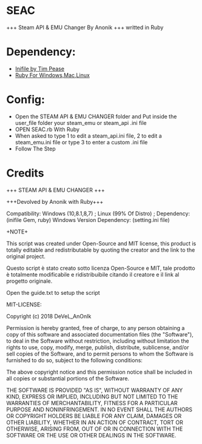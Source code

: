 # SEAC
+++ Steam API &amp; EMU Changer By Anonik +++ writted in Ruby

# Dependency:
<ul>
  <li><a href="https://rubygems.org/gems/inifile/versions/3.0.0">Inifile by Tim Pease</a></li>
  <li><a href="https://www.ruby-lang.org">Ruby For Windows,Mac,Linux</a></li>
</ul>


# Config:
<ul>
  <li>Open the STEAM API & EMU CHANGER folder and Put inside the user_file folder your steam_emu or steam_api .ini file</li>
  <li>OPEN SEAC.rb With Ruby</li>
  <li>When asked to type 1 to edit a steam_api.ini file, 2 to edit a steam_emu.ini file or type 3 to enter a custom .ini file</li>
  <li>Follow The Step</li>
 </ul>

# Credits
+++ STEAM API & EMU CHANGER +++

+++Devolved by Anonik with Ruby+++



Compatibility: Windows (10,8.1,8,7) ; Linux (99% Of Distro) ;
Dependency: (inifile Gem, ruby)
Windows Version Dependency: (setting.ini file)

+NOTE+

This script was created under Open-Source and MIT license, this product is totally editable and redistributable by quoting the creator and the link to the original project.

Questo script è stato creato sotto licenza Open-Source e MIT, tale prodotto è totalmente modificabile e ridistribuibile citando il creatore e il link al progetto originale.

Open the guide.txt to setup the script




MIT-LICENSE:

Copyright (c) 2018 DeVeL_AnOnIk

Permission is hereby granted, free of charge, to any person obtaining a copy
of this software and associated documentation files (the "Software"), to deal
in the Software without restriction, including without limitation the rights
to use, copy, modify, merge, publish, distribute, sublicense, and/or sell
copies of the Software, and to permit persons to whom the Software is
furnished to do so, subject to the following conditions:

The above copyright notice and this permission notice shall be included in all
copies or substantial portions of the Software.

THE SOFTWARE IS PROVIDED "AS IS", WITHOUT WARRANTY OF ANY KIND, EXPRESS OR
IMPLIED, INCLUDING BUT NOT LIMITED TO THE WARRANTIES OF MERCHANTABILITY,
FITNESS FOR A PARTICULAR PURPOSE AND NONINFRINGEMENT. IN NO EVENT SHALL THE
AUTHORS OR COPYRIGHT HOLDERS BE LIABLE FOR ANY CLAIM, DAMAGES OR OTHER
LIABILITY, WHETHER IN AN ACTION OF CONTRACT, TORT OR OTHERWISE, ARISING FROM,
OUT OF OR IN CONNECTION WITH THE SOFTWARE OR THE USE OR OTHER DEALINGS IN THE
SOFTWARE.
